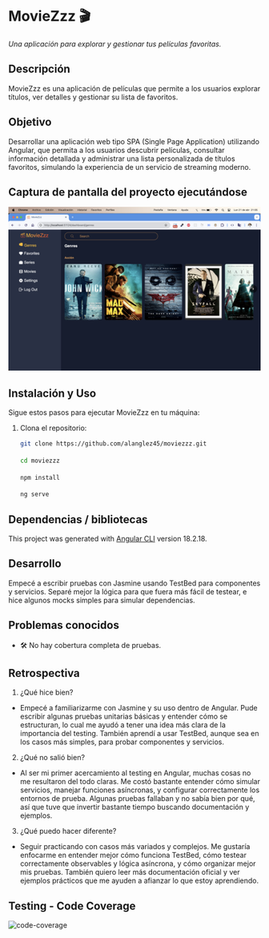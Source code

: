 # MovieZzz 🎬  
*Una aplicación para explorar y gestionar tus películas favoritas.*

## Descripción  
MovieZzz es una aplicación de películas que permite a los usuarios explorar títulos, ver detalles y gestionar su lista de favoritos. 

## Objetivo 
Desarrollar una aplicación web tipo SPA (Single Page Application) utilizando Angular, que permita a los usuarios descubrir películas, consultar información detallada y administrar una lista personalizada de títulos favoritos, simulando la experiencia de un servicio de streaming moderno.

## Captura de pantalla del proyecto ejecutándose 

![App](./src/assets/screenshots/moviezz-app.png)  

## Instalación y Uso  
Sigue estos pasos para ejecutar MovieZzz en tu máquina:

1. Clona el repositorio:  
   ```sh
   git clone https://github.com/alanglez45/moviezzz.git

   cd moviezzz

   npm install

   ng serve
## Dependencias / bibliotecas
This project was generated with [Angular CLI](https://github.com/angular/angular-cli) version 18.2.18.

## Desarrollo  
Empecé a escribir pruebas con Jasmine usando TestBed para componentes y servicios. Separé mejor la lógica para que fuera más fácil de testear, e hice algunos mocks simples para simular dependencias.

## Problemas conocidos
- 🛠 No hay cobertura completa de pruebas.


## Retrospectiva
  
   1. ¿Qué hice bien?  
   - Empecé a familiarizarme con Jasmine y su uso dentro de Angular. Pude escribir algunas pruebas unitarias básicas y entender cómo se estructuran, lo cual me ayudó a tener una idea más clara de la importancia del testing. También aprendí a usar TestBed, aunque sea en los casos más simples, para probar componentes y servicios.

   2. ¿Qué no salió bien?
   - Al ser mi primer acercamiento al testing en Angular, muchas cosas no me resultaron del todo claras. Me costó bastante entender cómo simular servicios, manejar funciones asíncronas, y configurar correctamente los entornos de prueba. Algunas pruebas fallaban y no sabía bien por qué, así que tuve que invertir bastante tiempo buscando documentación y ejemplos.

   3. ¿Qué puedo hacer diferente?
   - Seguir practicando con casos más variados y complejos. Me gustaría enfocarme en entender mejor cómo funciona TestBed, cómo testear correctamente observables y lógica asíncrona, y cómo organizar mejor mis pruebas. También quiero leer más documentación oficial y ver ejemplos prácticos que me ayuden a afianzar lo que estoy aprendiendo.


## Testing - Code Coverage 

![code-coverage](./src/assets/screenshots/code-coverage.png)

